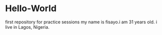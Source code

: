 # Hello-World
first repository for practice sessions
my name is fisayo.i am 31 years old. i live in Lagos, Nigeria.
